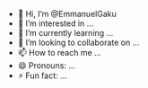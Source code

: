 - 👋 Hi, I’m @EmmanuelGaku
- 👀 I’m interested in ...
- 🌱 I’m currently learning ...
- 💞️ I’m looking to collaborate on ...
- 📫 How to reach me ...
- 😄 Pronouns: ...
- ⚡ Fun fact: ...

<!---
EmmanuelGaku/EmmanuelGaku is a ✨ special ✨ repository because its `README.md` (this file) appears on your GitHub profile.
You can click the Preview link to take a look at your changes.
--->
